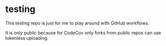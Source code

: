 # testing
This testing repo is just for me to play around with GitHub workflows.

It is only public because for CodeCov only forks from public repos can use tokenless uploading. 